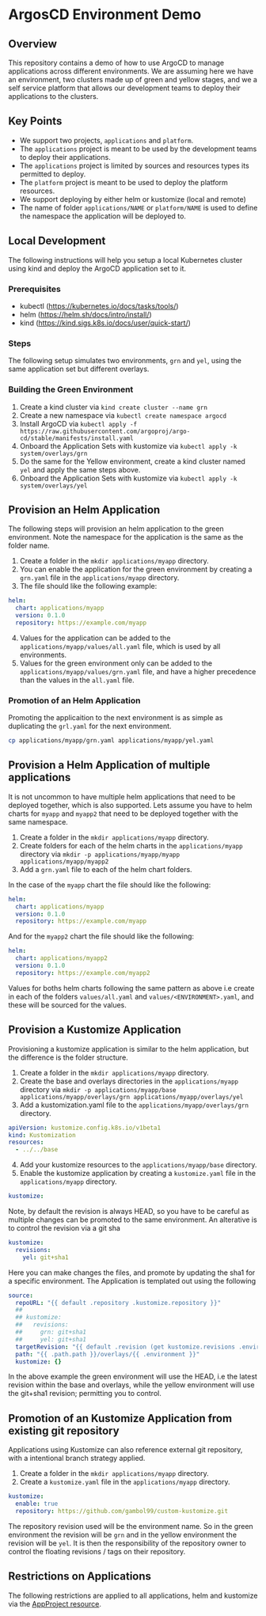 # ArgosCD Environment Demo

## Overview

This repository contains a demo of how to use ArgoCD to manage applications across different environments. We are assuming here we have an environment, two clusters made up of green and yellow stages, and we a self service platform that allows our development teams to deploy their applications to the clusters.

## Key Points

- We support two projects, `applications` and `platform`.
- The `applications` project is meant to be used by the development teams to deploy their applications.
- The `applications` project is limited by sources and resources types its permitted to deploy.
- The `platform` project is meant to be used to deploy the platform resources.
- We support deploying by either helm or kustomize (local and remote)
- The name of folder `applications/NAME` or `platform/NAME` is used to define the namespace the application will be deployed to.

## Local Development

The following instructions will help you setup a local Kubernetes cluster using kind and deploy the ArgoCD application set to it.

### Prerequisites

- kubectl (<https://kubernetes.io/docs/tasks/tools/>)
- helm (<https://helm.sh/docs/intro/install/>)
- kind (<https://kind.sigs.k8s.io/docs/user/quick-start/>)

### Steps

The following setup simulates two environments, `grn` and `yel`, using the same application set but different overlays.

### Building the Green Environment

1. Create a kind cluster via `kind create cluster --name grn`
2. Create a new namespace via `kubectl create namespace argocd`
3. Install ArgoCD via `kubectl apply -f https://raw.githubusercontent.com/argoproj/argo-cd/stable/manifests/install.yaml`
4. Onboard the Application Sets with kustomize via `kubectl apply -k system/overlays/grn`
5. Do the same for the Yellow environment, create a kind cluster named `yel` and apply the same steps above.
6. Onboard the Application Sets with kustomize via `kubectl apply -k system/overlays/yel`

## Provision an Helm Application

The following steps will provision an helm application to the green environment. Note the namespace for the application is the same as the folder name.

1. Create a folder in the `mkdir applications/myapp` directory.
2. You can enable the application for the green environment by creating a `grn.yaml` file in the `applications/myapp` directory.
3. The file should like the following example:

```yaml
helm:
  chart: applications/myapp
  version: 0.1.0
  repository: https://example.com/myapp
```

4. Values for the application can be added to the `applications/myapp/values/all.yaml` file, which is used by all environments.
5. Values for the green environment only can be added to the `applications/myapp/values/grn.yaml` file, and have a higher precedence than the values in the `all.yaml` file.

### Promotion of an Helm Application

Promoting the applicaition to the next environment is as simple as duplicating the `grl.yaml` for the next environment.

```bash
cp applications/myapp/grn.yaml applications/myapp/yel.yaml
```

## Provision a Helm Application of multiple applications

It is not uncommon to have multiple helm applications that need to be deployed together, which is also supported. Lets assume you have to helm charts for `myapp` and `myapp2` that need to be deployed together with the same namespace.

1. Create a folder in the `mkdir applications/myapp` directory.
2. Create folders for each of the helm charts in the `applications/myapp` directory via `mkdir -p applications/myapp/myapp applications/myapp/myapp2`
3. Add a `grn.yaml` file to each of the helm chart folders.

In the case of the `myapp` chart the file should like the following:

```yaml
helm:
  chart: applications/myapp
  version: 0.1.0
  repository: https://example.com/myapp
```

And for the `myapp2` chart the file should like the following:

```yaml
helm:
  chart: applications/myapp2
  version: 0.1.0
  repository: https://example.com/myapp2
```

Values for boths helm charts following the same pattern as above i.e create in each of the folders `values/all.yaml` and `values/<ENVIRONMENT>.yaml`, and these will be sourced for the values.

## Provision a Kustomize Application

Provisioning a kustomize application is similar to the helm application, but the difference is the folder structure.

1. Create a folder in the `mkdir applications/myapp` directory.
2. Create the base and overlays directories in the `applications/myapp` directory via `mkdir -p applications/myapp/base applications/myapp/overlays/grn applications/myapp/overlays/yel`
3. Add a kustomization.yaml file to the `applications/myapp/overlays/grn` directory.

```yaml
apiVersion: kustomize.config.k8s.io/v1beta1
kind: Kustomization
resources:
  - ../../base
```

4. Add your kustomize resources to the `applications/myapp/base` directory.
5. Enable the kustomize application by creating a `kustomize.yaml` file in the `applications/myapp` directory.

```yaml
kustomize:
```

Note, by default the revision is always HEAD, so you have to be careful as multiple changes can be promoted to the same environment. An alterative is to control the revision via a git sha

```yaml
kustomize:
  revisions:
    yel: git+sha1
```

Here you can make changes the files, and promote by updating the sha1 for a specific environment. The Application is templated out using the following

```yaml
source:
  repoURL: "{{ default .repository .kustomize.repository }}"
  ##
  ## kustomize:
  ##   revisions:
  ##     grn: git+sha1
  ##     yel: git+sha1
  targetRevision: "{{ default .revision (get kustomize.revisions .environment) }}"
  path: "{{ .path.path }}/overlays/{{ .environment }}"
  kustomize: {}
```

In the above example the green environment will use the HEAD, i.e the latest revision within the base and overlays, while the yellow environment will use the git+sha1 revision; permitting you to control.

## Promotion of an Kustomize Application from existing git repository

Applications using Kustomize can also reference external git repository, with a intentional branch strategy applied.

1. Create a folder in the `mkdir applications/myapp` directory.
2. Create a `kustomize.yaml` file in the `applications/myapp` directory.

```yaml
kustomize:
  enable: true
  repository: https://github.com/gambol99/custom-kustomize.git
```

The repository revision used will be the environment name. So in the green environment the revision will be `grn` and in the yellow environment the revision will be `yel`. It is then the responsibility of the repository owner to control the floating revisions / tags on their repository.

## Restrictions on Applications

The following restrictions are applied to all applications, helm and kustomize via the [AppProject resource](./system/base/projects.yaml).
